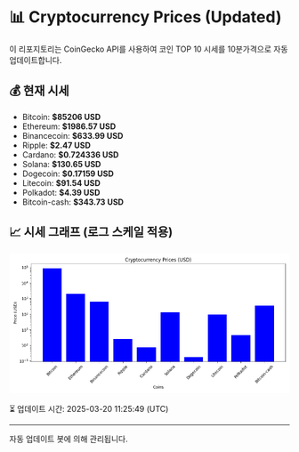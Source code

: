 
# 📊 Cryptocurrency Prices (Updated)

이 리포지토리는 CoinGecko API를 사용하여 코인 TOP 10 시세를 10분가격으로 자동 업데이트합니다.

## 💰 현재 시세
- Bitcoin: **$85206 USD**
- Ethereum: **$1986.57 USD**
- Binancecoin: **$633.99 USD**
- Ripple: **$2.47 USD**
- Cardano: **$0.724336 USD**
- Solana: **$130.65 USD**
- Dogecoin: **$0.17159 USD**
- Litecoin: **$91.54 USD**
- Polkadot: **$4.39 USD**
- Bitcoin-cash: **$343.73 USD**

## 📈 시세 그래프 (로그 스케일 적용)
![Crypto Prices](crypto_prices.png)

⏳ 업데이트 시간: 2025-03-20 11:25:49 (UTC)

---
자동 업데이트 봇에 의해 관리됩니다.
